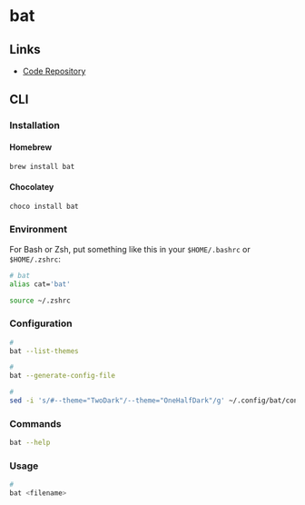 # bat

## Links

- [Code Repository](https://github.com/sharkdp/bat)

## CLI

### Installation

#### Homebrew

```sh
brew install bat
```

#### Chocolatey

```sh
choco install bat
```

### Environment

For Bash or Zsh, put something like this in your `$HOME/.bashrc` or `$HOME/.zshrc`:

```sh
# bat
alias cat='bat'
```

```sh
source ~/.zshrc
```

### Configuration

```sh
#
bat --list-themes

#
bat --generate-config-file

#
sed -i 's/#--theme="TwoDark"/--theme="OneHalfDark"/g' ~/.config/bat/config
```

### Commands

```sh
bat --help
```

### Usage

```sh
#
bat <filename>
```
